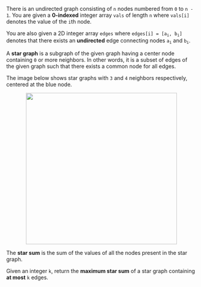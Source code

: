 There is an undirected graph consisting of `n` nodes numbered from `0` to `n - 1`. You are given a **0-indexed** integer array `vals` of length `n` where `vals[i]` denotes the value of the `i`th node.

You are also given a 2D integer array `edges` where <code>edges[i] = [a<sub>i</sub>, b<sub>i</sub>]</code> denotes that there exists an **undirected** edge connecting nodes <code>a<sub>i</sub></code> and <code>b<sub>i</sub></code>.

A **star graph** is a subgraph of the given graph having a center node containing `0` or more neighbors. In other words, it is a subset of edges of the given graph such that there exists a common node for all edges.

The image below shows star graphs with `3` and `4` neighbors respectively, centered at the blue node.

<div align='center'>
  <img width='400px' src={require('@site/static/img/lc/2497-f1.png').default} />
</div>

The **star sum** is the sum of the values of all the nodes present in the star graph.

Given an integer `k`, return the **maximum star sum** of a star graph containing **at most** `k` edges.